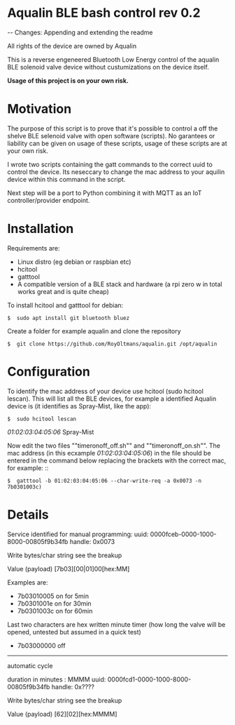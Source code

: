 # Aqualin BLE bash control rev 0.2
-- Changes: Appending and extending the readme

All rights of the device are owned by Aqualin

This is a reverse engeneered Bluetooth Low Energy control of the aqualin BLE solenoid valve device without custumizations on the device itself. 

**Usage of this project is on your own risk.**

# Motivation

The purpose of this script is to prove that it's possible to control a off the shelve BLE selenoid valve with open software (scripts). No garantees or liability can be given on usage of these scripts, usage of these scripts are at your own risk. 

I wrote two scripts containing the gatt commands to the correct uuid to control the device. Its neseccary to change the mac address to your aquilin device within this command in the script.

Next step will be a port to Python combining it with MQTT as an IoT controller/provider endpoint.

# Installation

Requirements are: 
- Linux distro (eg debian or raspbian etc)
- hcitool
- gatttool 
- A compatible version of a BLE stack and hardware (a rpi zero w in total works great and is quite cheap)

To install hcitool and gatttool for debian:

    $  sudo apt install git bluetooth bluez


Create a folder for example aqualin and clone the repository


    $  git clone https://github.com/RoyOltmans/aqualin.git /opt/aqualin

# Configuration

To identify the mac address of your device use hcitool (sudo hcitool lescan). This will list all the BLE devices, for example a identified Aqualin device is (it identifies as Spray-Mist, like the app):


    $  sudo hcitool lescan

*01:02:03:04:05:06* Spray-Mist

Now edit the two files ""timeronoff_off.sh"" and ""timeronoff_on.sh"". The mac address (in this ecxample *01:02:03:04:05:06*) in the file should be entered in the command below replacing the brackets with the correct mac, for example: 
::

    $  gatttool -b 01:02:03:04:05:06 --char-write-req -a 0x0073 -n 7b0301003c)

# Details

Service identified for manual programming:
uuid: 0000fceb-0000-1000-8000-00805f9b34fb
handle: 0x0073

Write bytes/char string see the breakup

Value (payload) [7b03][00|01]00[hex:MM]

Examples are:

- 7b03010005 on for 5min
- 7b0301001e on for 30min
- 7b0301003c on for 60min

Last two characters are hex written minute timer (how long the valve will be opened, untested but assumed in a quick test)

- 7b03000000 off
---------------------------------------------
automatic cycle

duration in minutes : MMMM
uuid: 0000fcd1-0000-1000-8000-00805f9b34fb
handle: 0x????

Write bytes/char string see the breakup

Value (payload) [62][02][hex:MMMM]

